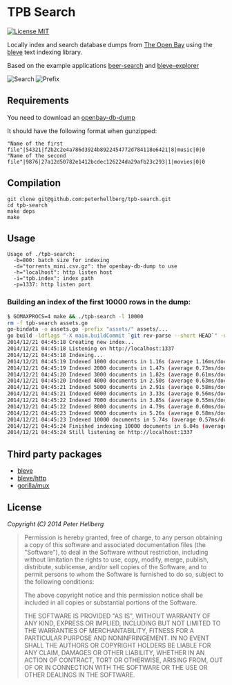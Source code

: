 # TPB Search

[![License MIT](https://img.shields.io/badge/license-MIT-lightgrey.svg?style=flat)](https://github.com/peterhellberg/tpb-search#license)

Locally index and search database dumps from
[The Open Bay](http://openbay.isohunt.to/) using the
[bleve](https://github.com/couchbaselabs/bleve) text indexing library.

Based on the example applications
[beer-search](https://github.com/blevesearch/beer-search) and
[bleve-explorer](https://github.com/blevesearch/bleve-explorer)

![Search](http://assets.c7.se/skitch/TPB_Search-20141221-042424.png)
![Prefix](http://assets.c7.se/skitch/TPB_Search_-_Prefix-20141221-055838.png)

## Requirements

You need to download an [openbay-db-dump](http://openbay.isohunt.to/files/openbay-db-dump.torrent)

It should have the following format when gunzipped:

```
"Name of the first file"|54321|f2b2c2e4a786d3924b8922454772d784118e6421|8|music|0|0
"Name of the second file"|9876|27a12d50782e1412bcdec126224da29afb23c293|1|movies|0|0
```

## Compilation

```
git clone git@github.com:peterhellberg/tpb-search.git
cd tpb-search
make deps
make
```

## Usage

```
Usage of ./tpb-search:
  -b=800: batch size for indexing
  -d="torrents_mini.csv.gz": the openbay-db-dump to use
  -h="localhost": http listen host
  -i="tpb.index": index path
  -p=1337: http listen port
```

### Building an index of the first 10000 rows in the dump:

```bash
$ GOMAXPROCS=4 make && ./tpb-search -l 10000
rm -f tpb-search assets.go
go-bindata -o assets.go -prefix "assets/" assets/...
go build -ldflags "-X main.buildCommit `git rev-parse --short HEAD`" -o tpb-search .
2014/12/21 04:45:18 Creating new index...
2014/12/21 04:45:18 Listening on http://localhost:1337
2014/12/21 04:45:18 Indexing...
2014/12/21 04:45:19 Indexed 1000 documents in 1.16s (average 1.16ms/doc)
2014/12/21 04:45:19 Indexed 2000 documents in 1.47s (average 0.73ms/doc)
2014/12/21 04:45:20 Indexed 3000 documents in 1.82s (average 0.61ms/doc)
2014/12/21 04:45:20 Indexed 4000 documents in 2.50s (average 0.63ms/doc)
2014/12/21 04:45:21 Indexed 5000 documents in 2.91s (average 0.58ms/doc)
2014/12/21 04:45:21 Indexed 6000 documents in 3.33s (average 0.56ms/doc)
2014/12/21 04:45:22 Indexed 7000 documents in 3.85s (average 0.55ms/doc)
2014/12/21 04:45:22 Indexed 8000 documents in 4.79s (average 0.60ms/doc)
2014/12/21 04:45:23 Indexed 9000 documents in 5.26s (average 0.58ms/doc)
2014/12/21 04:45:23 Indexed 10000 documents in 5.74s (average 0.57ms/doc)
2014/12/21 04:45:24 Finished indexing 10000 documents in 6.04s (average 0.60ms/doc)
2014/12/21 04:45:24 Still listening on http://localhost:1337
```

## Third party packages

 - [bleve](https://godoc.org/github.com/blevesearch/bleve)
 - [bleve/http](https://godoc.org/github.com/blevesearch/bleve/http)
 - [gorilla/mux](https://godoc.org/github.com/gorilla/mux)

## License

*Copyright (C) 2014 Peter Hellberg*

> Permission is hereby granted, free of charge, to any person obtaining
> a copy of this software and associated documentation files (the "Software"),
> to deal in the Software without restriction, including without limitation
> the rights to use, copy, modify, merge, publish, distribute, sublicense,
> and/or sell copies of the Software, and to permit persons to whom the
> Software is furnished to do so, subject to the following conditions:
>
> The above copyright notice and this permission notice shall be included
> in all copies or substantial portions of the Software.
>
> THE SOFTWARE IS PROVIDED "AS IS", WITHOUT WARRANTY OF ANY KIND,
> EXPRESS OR IMPLIED, INCLUDING BUT NOT LIMITED TO THE WARRANTIES
> OF MERCHANTABILITY, FITNESS FOR A PARTICULAR PURPOSE AND NONINFRINGEMENT.
> IN NO EVENT SHALL THE AUTHORS OR COPYRIGHT HOLDERS BE LIABLE FOR ANY CLAIM,
> DAMAGES OR OTHER LIABILITY, WHETHER IN AN ACTION OF CONTRACT,
> TORT OR OTHERWISE, ARISING FROM, OUT OF OR IN CONNECTION WITH THE SOFTWARE
> OR THE USE OR OTHER DEALINGS IN THE SOFTWARE.
